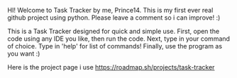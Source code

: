 HI! Welcome to Task Tracker by me, Prince14.
This is my first ever real github project using python.
Please leave a comment so i can improve! :)

This is a Task Tracker designed for quick and simple use.
First, open the code using any IDE you like, then run the code.
Next, type in your command of choice. Type in 'help' for list of commands!
Finally, use the program as you want :)

Here is the project page i use
https://roadmap.sh/projects/task-tracker
